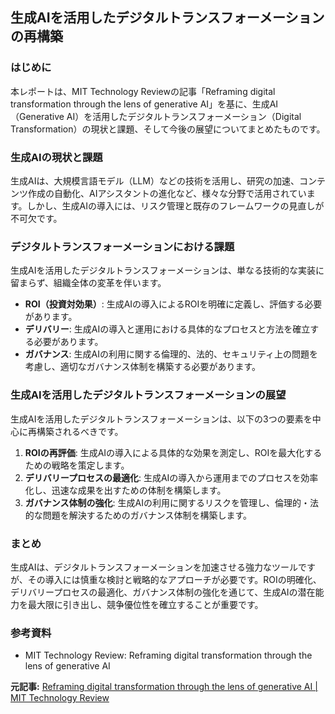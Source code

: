 ## 生成AIを活用したデジタルトランスフォーメーションの再構築

### はじめに

本レポートは、MIT Technology Reviewの記事「Reframing digital transformation through the lens of generative AI」を基に、生成AI（Generative AI）を活用したデジタルトランスフォーメーション（Digital Transformation）の現状と課題、そして今後の展望についてまとめたものです。

### 生成AIの現状と課題

生成AIは、大規模言語モデル（LLM）などの技術を活用し、研究の加速、コンテンツ作成の自動化、AIアシスタントの進化など、様々な分野で活用されています。しかし、生成AIの導入には、リスク管理と既存のフレームワークの見直しが不可欠です。

### デジタルトランスフォーメーションにおける課題

生成AIを活用したデジタルトランスフォーメーションは、単なる技術的な実装に留まらず、組織全体の変革を伴います。

* **ROI（投資対効果）**: 生成AIの導入によるROIを明確に定義し、評価する必要があります。
* **デリバリー**: 生成AIの導入と運用における具体的なプロセスと方法を確立する必要があります。
* **ガバナンス**: 生成AIの利用に関する倫理的、法的、セキュリティ上の問題を考慮し、適切なガバナンス体制を構築する必要があります。

### 生成AIを活用したデジタルトランスフォーメーションの展望

生成AIを活用したデジタルトランスフォーメーションは、以下の3つの要素を中心に再構築されるべきです。

1. **ROIの再評価**: 生成AIの導入による具体的な効果を測定し、ROIを最大化するための戦略を策定します。
2. **デリバリープロセスの最適化**: 生成AIの導入から運用までのプロセスを効率化し、迅速な成果を出すための体制を構築します。
3. **ガバナンス体制の強化**: 生成AIの利用に関するリスクを管理し、倫理的・法的な問題を解決するためのガバナンス体制を構築します。

### まとめ

生成AIは、デジタルトランスフォーメーションを加速させる強力なツールですが、その導入には慎重な検討と戦略的なアプローチが必要です。ROIの明確化、デリバリープロセスの最適化、ガバナンス体制の強化を通じて、生成AIの潜在能力を最大限に引き出し、競争優位性を確立することが重要です。

### 参考資料

* MIT Technology Review: Reframing digital transformation through the lens of generative AI


**元記事:** [Reframing digital transformation through the lens of generative AI | MIT Technology Review](https://www.technologyreview.com/2025/02/06/1111007/reframing-digital-transformation-through-the-lens-of-generative-ai/)